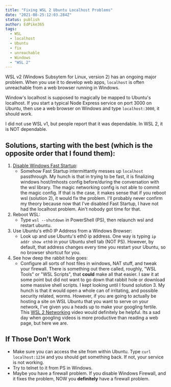 ```yaml
---
title: "Fixing WSL 2 Ubuntu Localhost Problems"
date: "2021-08-25:12:03.284Z"
status: publish
author: EdPike365
tags:
  - WSL
  - localhost
  - Ubuntu
  - fix
  - unreachable
  - Windows
  - "WSL 2"
---
```


WSL v2 (Windows Subsytem for Linux, version 2) has an ongoing major problem. When you use it to develop web apps, `localhost` is often unreachable from a web browser running in Windows.

Window's localhost is supposed to magically be mapped to Ubuntu's localhost. If you start a typical Node Express service on port 3000 on Ubuntu, then use a web browser on Windows and type `localhost:3000`, it should work.

I did not use WSL v1, but people report that it was dependable. In WSL 2, it is NOT dependable.

## Solutions, starting with the best (which is the opposite order that I found them):

1. [Disable Windows Fast Startup](https://www.windowscentral.com/how-disable-windows-10-fast-startup):
   - Somehow Fast Startup intermittantly messes up `localhost` passthrough. My hunch is that in trying to be fast, it is finalizing windows host/lmhosts config before/during the conversation with the wsl library. The magic networking config is not able to commit the magic config. If that is the case, it makes sense that if you reboot wsl (solution 2), it would fix the problem. I'll probably never confirm my theory because now that I've disabled Fast Startup, I have not had the localhost problem. Ain't nobody got time for that.
2. Reboot WSL:
   - Type `wsl --shutdown` in PowerShell (PS), then relaunch wsl and restart ubuntu.
3. Use Ubuntu's eth0 IP Address from a Windows Browser:
   - Look up and use Ubuntu's eth0 ip address. One way is typing `ip addr show eth0` in your Ubuntu shell tab (NOT PS). However, by default, that address changes every time you restart your Ubuntu, so no browser shortcut for you.
4. See how deep the rabbit hole goes:
   - Configure all sorts of host files in windows, NAT stuff, and tweak your firewall. There is something out there called, roughly, "WSL Tools" or "WSL Scripts", that **could** make all that easier. I saw it at some point but did not want to go down that rabbit hole or download some massive shell scripts. I kept looking until I found solution 3. My hunch is that it would open a whole can of irritating, and possible security related, worms. However, if you are going to actually be hosting a site on WSL Ubuntu that you want to serve on your network, I've given you a heads up to make your googling fertile. This [WSL 2 Networking](https://www.youtube.com/watch?v=yCK3easuYm4) video would definitely be helpful. Its a sad day when googling videos is more productive than reading a web page, but here we are.

## If Those Don't Work

- Make sure you can access the site from within Ubuntu. Type `curl localhost:1234` and you should get something back. If not, your service is not working.
- Try to telnet to it from PS in Windows.
- Maybe you have a firewall problem. If you disable Windows Firewall, and it fixes the problem, NOW you **definitely** have a firewall problem.
